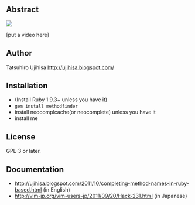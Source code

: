 ## Abstract

![](http://cache.gyazo.com/12aab5d2e5bec7c92bf26b4eee48adee.png)

\[put a video here\]

## Author

Tatsuhiro Ujihisa <http://ujihisa.blogspot.com/>

## Installation

* (Install Ruby 1.9.3+ unless you have it)
* `gem install methodfinder`
* install neocomplcache(or neocomplete) unless you have it
* install me

## License

GPL-3 or later.

## Documentation

* <http://ujihisa.blogspot.com/2011/10/completing-method-names-in-ruby-based.html> (in English)
* <http://vim-jp.org/vim-users-jp/2011/09/20/Hack-231.html> (in Japanese)
